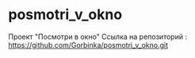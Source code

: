 # posmotri_v_okno
Проект "Посмотри в окно"
Ссылка на репозиторий : https://github.com/Gorbinka/posmotri_v_okno.git
